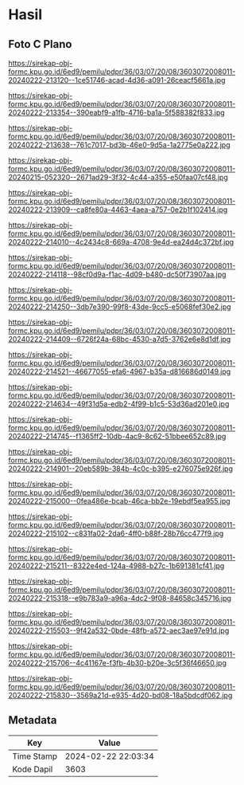 # Hasil

## Foto C Plano

https://sirekap-obj-formc.kpu.go.id/6ed9/pemilu/pdpr/36/03/07/20/08/3603072008011-20240222-213120--1ce51746-acad-4d36-a091-26ceacf5661a.jpg

https://sirekap-obj-formc.kpu.go.id/6ed9/pemilu/pdpr/36/03/07/20/08/3603072008011-20240222-213354--390eabf9-a1fb-4716-ba1a-5f588382f833.jpg

https://sirekap-obj-formc.kpu.go.id/6ed9/pemilu/pdpr/36/03/07/20/08/3603072008011-20240222-213638--761c7017-bd3b-46e0-9d5a-1a2775e0a222.jpg

https://sirekap-obj-formc.kpu.go.id/6ed9/pemilu/pdpr/36/03/07/20/08/3603072008011-20240215-052320--2671ad29-3f32-4c44-a355-e50faa07cf48.jpg

https://sirekap-obj-formc.kpu.go.id/6ed9/pemilu/pdpr/36/03/07/20/08/3603072008011-20240222-213909--ca8fe80a-4463-4aea-a757-0e2b1f102414.jpg

https://sirekap-obj-formc.kpu.go.id/6ed9/pemilu/pdpr/36/03/07/20/08/3603072008011-20240222-214010--4c2434c8-669a-4708-9e4d-ea24d4c372bf.jpg

https://sirekap-obj-formc.kpu.go.id/6ed9/pemilu/pdpr/36/03/07/20/08/3603072008011-20240222-214118--98cf0d9a-f1ac-4d09-b480-dc50f73907aa.jpg

https://sirekap-obj-formc.kpu.go.id/6ed9/pemilu/pdpr/36/03/07/20/08/3603072008011-20240222-214250--3db7e390-99f8-43de-9cc5-e5068fef30e2.jpg

https://sirekap-obj-formc.kpu.go.id/6ed9/pemilu/pdpr/36/03/07/20/08/3603072008011-20240222-214409--6726f24a-68bc-4530-a7d5-3762e6e8d1df.jpg

https://sirekap-obj-formc.kpu.go.id/6ed9/pemilu/pdpr/36/03/07/20/08/3603072008011-20240222-214521--46677055-efa6-4967-b35a-d816686d0149.jpg

https://sirekap-obj-formc.kpu.go.id/6ed9/pemilu/pdpr/36/03/07/20/08/3603072008011-20240222-214634--49f31d5a-edb2-4f99-b1c5-53d36ad201e0.jpg

https://sirekap-obj-formc.kpu.go.id/6ed9/pemilu/pdpr/36/03/07/20/08/3603072008011-20240222-214745--f1365ff2-10db-4ac9-8c62-51bbee652c89.jpg

https://sirekap-obj-formc.kpu.go.id/6ed9/pemilu/pdpr/36/03/07/20/08/3603072008011-20240222-214901--20eb589b-384b-4c0c-b395-e276075e926f.jpg

https://sirekap-obj-formc.kpu.go.id/6ed9/pemilu/pdpr/36/03/07/20/08/3603072008011-20240222-215000--0fea486e-bcab-46ca-bb2e-19ebdf5ea955.jpg

https://sirekap-obj-formc.kpu.go.id/6ed9/pemilu/pdpr/36/03/07/20/08/3603072008011-20240222-215102--c831fa02-2da6-4ff0-b88f-28b76cc477f9.jpg

https://sirekap-obj-formc.kpu.go.id/6ed9/pemilu/pdpr/36/03/07/20/08/3603072008011-20240222-215211--8322e4ed-124a-4988-b27c-1b691381cf41.jpg

https://sirekap-obj-formc.kpu.go.id/6ed9/pemilu/pdpr/36/03/07/20/08/3603072008011-20240222-215318--e9b783a9-a96a-4dc2-9f08-84658c345716.jpg

https://sirekap-obj-formc.kpu.go.id/6ed9/pemilu/pdpr/36/03/07/20/08/3603072008011-20240222-215503--9f42a532-0bde-48fb-a572-aec3ae97e91d.jpg

https://sirekap-obj-formc.kpu.go.id/6ed9/pemilu/pdpr/36/03/07/20/08/3603072008011-20240222-215706--4c41167e-f3fb-4b30-b20e-3c5f36f46650.jpg

https://sirekap-obj-formc.kpu.go.id/6ed9/pemilu/pdpr/36/03/07/20/08/3603072008011-20240222-215830--3569a21d-e935-4d20-bd08-18a5bdcdf062.jpg


## Metadata

| Key        | Value               |
| ---------- | ------------------- |
| Time Stamp | 2024-02-22 22:03:34 |
| Kode Dapil | 3603                |




